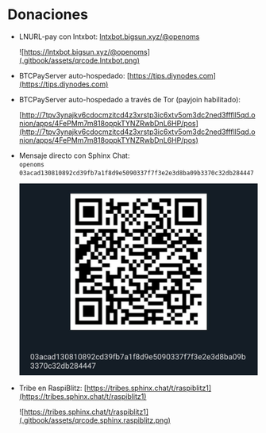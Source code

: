 # Donaciones

* LNURL-pay con lntxbot: [lntxbot.bigsun.xyz/@openoms](https://lntxbot.bigsun.xyz/@openoms)

  ![https://lntxbot.bigsun.xyz/@openoms](.gitbook/assets/qrcode.lntxbot.png)

* BTCPayServer auto-hospedado: [https://tips.diynodes.com](https://tips.diynodes.com)
* BTCPayServer auto-hospedado a través de Tor \(payjoin habilitado\):

  [http://7tpv3ynajkv6cdocmzitcd4z3xrstp3ic6xtv5om3dc2ned3fffll5qd.onion/apps/4FePMm7m818oppkTYNZRwbDnL6HP/pos](http://7tpv3ynajkv6cdocmzitcd4z3xrstp3ic6xtv5om3dc2ned3fffll5qd.onion/apps/4FePMm7m818oppkTYNZRwbDnL6HP/pos)

* Mensaje directo con Sphinx Chat:  
  `openoms`  `03acad130810892cd39fb7a1f8d9e5090337f7f3e2e3d8ba09b3370c32db284447`

  ![03acad130810892cd39fb7a1f8d9e5090337f7f3e2e3d8ba09b3370c32db284447](.gitbook/assets/qrcode.sphinxdm.jpg)

* Tribe en RaspiBlitz: [https://tribes.sphinx.chat/t/raspiblitz1](https://tribes.sphinx.chat/t/raspiblitz1)

  ![https://tribes.sphinx.chat/t/raspiblitz1](.gitbook/assets/qrcode.sphinx.raspiblitz.png)
